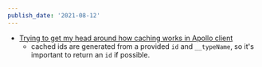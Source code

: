 ```yaml
---
publish_date: '2021-08-12'
---
```


- [Trying to get my head around how caching works in Apollo client](https://www.youtube.com/watch?v=PcAl3lRF4fQ)
  - cached ids are generated from a provided `id` and `__typeName`, so it's important to return an `id` if possible.
